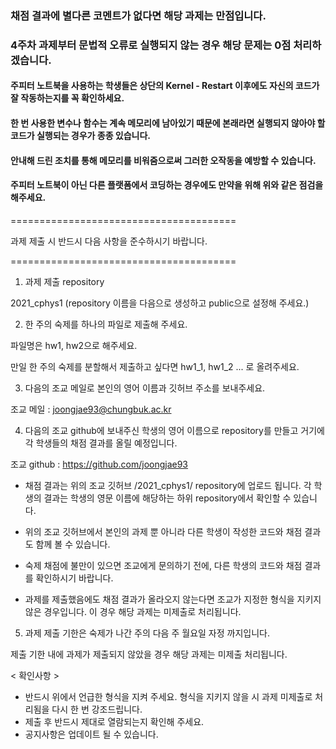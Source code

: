 ### 채점 결과에 별다른 코멘트가 없다면 해당 과제는 만점입니다.
### 4주차 과제부터 문법적 오류로 실행되지 않는 경우 해당 문제는 0점 처리하겠습니다.
#### 주피터 노트북을 사용하는 학생들은 상단의 Kernel - Restart 이후에도 자신의 코드가 잘 작동하는지를 꼭 확인하세요.
#### 한 번 사용한 변수나 함수는 계속 메모리에 남아있기 때문에 본래라면 실행되지 않아야 할 코드가 실행되는 경우가 종종 있습니다.
#### 안내해 드린 조치를 통해 메모리를 비워줌으로써 그러한 오작동을 예방할 수 있습니다.
#### 주피터 노트북이 아닌 다른 플랫폼에서 코딩하는 경우에도 만약을 위해 위와 같은 점검을 해주세요.

=======================================

  과제 제출 시 반드시 다음 사항을 준수하시기 바랍니다. 

=======================================

1. 과제 제출 repository

2021_cphys1 (repository 이름을 다음으로 생성하고 public으로 설정해 주세요.)

2. 한 주의 숙제를 하나의 파일로 제출해 주세요.

파일명은 hw1, hw2으로 해주세요. 

만일 한 주의 숙제를 분할해서 제출하고 싶다면 hw1_1, hw1_2 ... 로 올려주세요. 

3. 다음의 조교 메일로 본인의 영어 이름과 깃허브 주소를 보내주세요.

조교 메일 : joongjae93@chungbuk.ac.kr

4. 다음의 조교 github에 보내주신 학생의 영어 이름으로 repository를 만들고 거기에 각 학생들의 채점 결과를 올릴 예정입니다.

조교 github : https://github.com/joongjae93
- 채점 결과는 위의 조교 깃허브 /2021_cphys1/ repository에 업로드 됩니다. 각 학생의 결과는 학생의 영문 이름에 해당하는 하위 repository에서 확인할 수 있습니다.

- 위의 조교 깃허브에서 본인의 과제 뿐 아니라 다른 학생이 작성한 코드와 채점 결과도 함께 볼 수 있습니다.

- 숙제 채점에 불만이 있으면 조교에게 문의하기 전에, 다른 학생의 코드와 채점 결과를 확인하시기 바랍니다.

- 과제를 제출했음에도 채점 결과가 올라오지 않는다면 조교가 지정한 형식을 지키지 않은 경우입니다. 이 경우 해당 과제는 미제출로 처리됩니다.

5. 과제 제출 기한은 숙제가 나간 주의 다음 주 월요일 자정 까지입니다.

제출 기한 내에 과제가 제출되지 않았을 경우 해당 과제는 미제출 처리됩니다.

< 확인사항 > 


* 반드시 위에서 언급한 형식을 지켜 주세요. 형식을 지키지 않을 시 과제 미제출로 처리됨을 다시 한 번 강조드립니다.
* 제출 후 반드시 제대로 열람되는지 확인해 주세요.
* 공지사항은 업데이트 될 수 있습니다.

